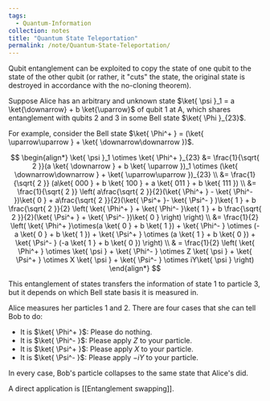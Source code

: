 ```yaml
---
tags:
  - Quantum-Information
collection: notes
title: "Quantum State Teleportation"
permalink: /note/Quantum-State-Teleportation/
---
```

Qubit entanglement can be exploited to copy
the state of one qubit to the state of the other
qubit (or rather, it "cuts" the state, the
original state is destroyed in accordance with the
no-cloning theorem). 

Suppose Alice has an arbitrary and unknown state
$\ket{ \psi }_1 = a \ket{\downarrow} + b \ket{\uparrow}$ of qubit 1 at A, which shares
entanglement with qubits 2 and 3 in some Bell state $\ket{ \Phi }_{23}$.

For example, consider the Bell state $\ket{ \Phi^+ } = (\ket{ \uparrow\uparrow } + \ket{ \downarrow\downarrow })$.

$$
\begin{align*}
\ket{ \psi }_1 \otimes \ket{ \Phi^+ }_{23} &= \frac{1}{\sqrt{ 2 }}(a \ket{ \downarrow } + b \ket{ \uparrow })_1 \otimes (\ket{ \downarrow\downarrow } + \ket{ \uparrow\uparrow })_{23} \\
&= \frac{1}{\sqrt{ 2 }} (a\ket{ 000 } + b \ket{ 100 } + a \ket{ 011 } + b \ket{ 111 }) \\
&= \frac{1}{\sqrt{ 2 }} \left(  a\frac{\sqrt{ 2 }}{2}(\ket{ \Phi^+ } - \ket{ \Phi^- })\ket{ 0 } + a\frac{\sqrt{ 2 }}{2}(\ket{ \Psi^+ }- \ket{ \Psi^- } )\ket{ 1 } + b \frac{\sqrt{ 2 }}{2} \left(   \ket{ \Phi^+ } + \ket{ \Phi^- }\ket{ 1 } + b \frac{\sqrt{ 2 }}{2}(\ket{ \Psi^+ } + \ket{ \Psi^- })\ket{ 0 }   \right) \right) \\
&= \frac{1}{2} \left( \ket{ \Phi^+ }\otimes(a \ket{ 0 } + b \ket{ 1 }) + \ket{ \Phi^- } \otimes (-a \ket{ 0 } + b \ket{ 1 }) + \ket{ \Psi^+ } \otimes (a \ket{ 1 } + b \ket{ 0 }) + \ket{ \Psi^- } (-a \ket{ 1 } + b \ket{ 0 }) \right) \\
& = \frac{1}{2} \left( \ket{ \Phi^+ } \otimes \ket{ \psi } + \ket{ \Phi^- } \otimes Z \ket{ \psi } + \ket{ \Psi^+ } \otimes X \ket{ \psi } + \ket{ \Psi^- } \otimes iY\ket{ \psi } \right)
\end{align*}
$$

This entanglement of states transfers the information of state 1 to particle 3, but it depends on which Bell state basis it is measured in. 

Alice measures her particles 1 and 2. There are four cases that she can tell Bob to do:
- It is $\ket{ \Phi^+ }$: Please do nothing.
- It is $\ket{ \Phi^- }$: Please apply $Z$ to your particle.
- It is $\ket{ \Psi^+ }$: Please apply $X$ to your particle.
- It is $\ket{ \Psi^- }$: Please apply $-iY$ to your particle.

In every case, Bob's particle collapses to the same state that Alice's did.

A direct application is [[Entanglement swapping]].